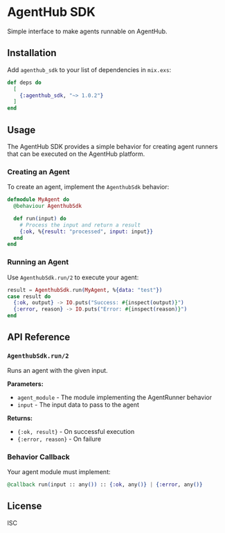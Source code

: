 # AgentHub SDK

Simple interface to make agents runnable on AgentHub.

## Installation

Add `agenthub_sdk` to your list of dependencies in `mix.exs`:

```elixir
def deps do
  [
    {:agenthub_sdk, "~> 1.0.2"}
  ]
end
```

## Usage

The AgentHub SDK provides a simple behavior for creating agent runners that can be executed on the AgentHub platform.

### Creating an Agent

To create an agent, implement the `AgenthubSdk` behavior:

```elixir
defmodule MyAgent do
  @behaviour AgenthubSdk

  def run(input) do
    # Process the input and return a result
    {:ok, %{result: "processed", input: input}}
  end
end
```

### Running an Agent

Use `AgenthubSdk.run/2` to execute your agent:

```elixir
result = AgenthubSdk.run(MyAgent, %{data: "test"})
case result do
  {:ok, output} -> IO.puts("Success: #{inspect(output)}")
  {:error, reason} -> IO.puts("Error: #{inspect(reason)}")
end
```

## API Reference

### `AgenthubSdk.run/2`

Runs an agent with the given input.

**Parameters:**
- `agent_module` - The module implementing the AgentRunner behavior
- `input` - The input data to pass to the agent

**Returns:**
- `{:ok, result}` - On successful execution
- `{:error, reason}` - On failure

### Behavior Callback

Your agent module must implement:

```elixir
@callback run(input :: any()) :: {:ok, any()} | {:error, any()}
```

## License

ISC